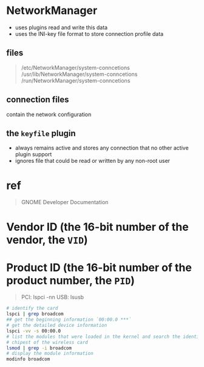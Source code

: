 # NetworkManager
- uses plugins read and write this data
- uses the INI-key file format to store connection profile data
## files
> /etc/NetworkManager/system-conncetions
> /usr/lib/NetworkManager/system-conncetions
> /run/NetworkManager/system-conncetions

## connection files
contain the network configuration

## the `keyfile` plugin
- always remains active and stores any connection that no other active plugin
    support
- ignores file that could be read or written by any non-root user


# ref
> GNOME Developer Documentation


# Vendor ID (the 16-bit number of the vendor, the `VID`)
# Product ID (the 16-bit number of the product number, the `PID`)
> PCI:  lspci -nn
> USB:  lsusb
```bash
# identify the card
lspci | grep broadcom
## get the beginning information `00:00.0 ***`
# get the detailed device information
lspci -vv -s 00:00.0
# list the modules that were loaded in the kernel and search the identified
# chipest of the wireless card
lsmod | grep -i broadcom
# display the module information
modinfo broadcom
```
